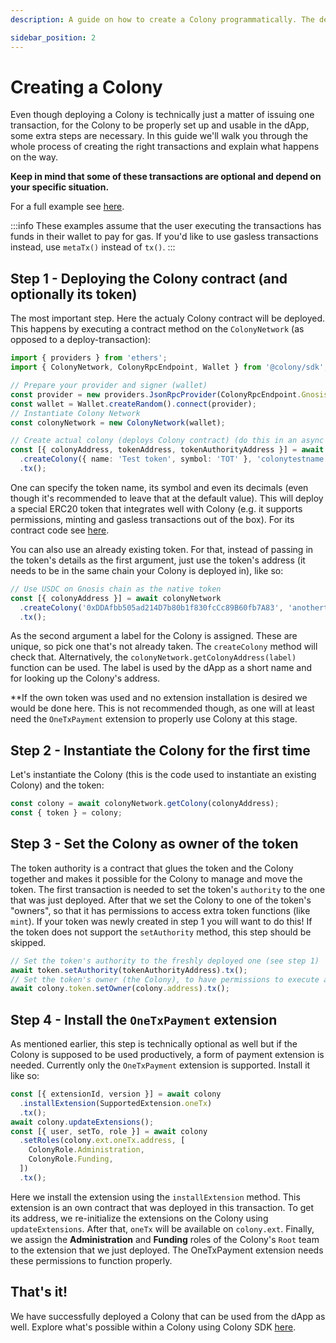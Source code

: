 ```yaml
---
description: A guide on how to create a Colony programmatically. The deployment of a Colony requires a handful of transactions for it to be up and running and fully usable. This guide explains how to go through the whole process using Colony SDK

sidebar_position: 2
---
```


# Creating a Colony

Even though deploying a Colony is technically just a matter of issuing one transaction, for the Colony to be properly set up and usable in the dApp, some extra steps are necessary. In this guide we'll walk you through the whole process of creating the right transactions and explain what happens on the way.

**Keep in mind that some of these transactions are optional and depend on your specific situation.**

For a full example see [here](https://github.com/JoinColony/colonyJS/blob/main/packages/sdk/examples/node/create.ts).

:::info
These examples assume that the user executing the transactions has funds in their wallet to pay for gas. If you'd like to use gasless transactions instead, use `metaTx()` instead of `tx()`.
:::

## Step 1 - Deploying the Colony contract (and optionally its token)

The most important step. Here the actualy Colony contract will be deployed. This happens by executing a contract method on the `ColonyNetwork` (as opposed to a deploy-transaction):

```typescript
import { providers } from 'ethers';
import { ColonyNetwork, ColonyRpcEndpoint, Wallet } from '@colony/sdk';

// Prepare your provider and signer (wallet)
const provider = new providers.JsonRpcProvider(ColonyRpcEndpoint.Gnosis);
const wallet = Wallet.createRandom().connect(provider);
// Instantiate Colony Network
const colonyNetwork = new ColonyNetwork(wallet);

// Create actual colony (deploys Colony contract) (do this in an async function)
const [{ colonyAddress, tokenAddress, tokenAuthorityAddress }] = await colonyNetwork
  .createColony({ name: 'Test token', symbol: 'TOT' }, 'colonytestname')
  .tx();
```

One can specify the token name, its symbol and even its decimals (even though it's recommended to leave that at the default value). This will deploy a special ERC20 token that integrates well with Colony (e.g. it supports permissions, minting and gasless transactions out of the box). For its contract code see [here](https://github.com/JoinColony/colonyNetwork/blob/develop/contracts/metaTxToken/MetaTxToken.sol).

You can also use an already existing token. For that, instead of passing in the token's details as the first argument, just use the token's address (it needs to be in the same chain your Colony is deployed in), like so:

```typescript
// Use USDC on Gnosis chain as the native token
const [{ colonyAddress }] = await colonyNetwork
  .createColony('0xDDAfbb505ad214D7b80b1f830fcCc89B60fb7A83', 'anothertestname')
  .tx();
```

As the second argument a label for the Colony is assigned. These are unique, so pick one that's not already taken. The `createColony` method will check that. Alternatively, the `colonyNetwork.getColonyAddress(label)` function can be used. The label is used by the dApp as a short name and for looking up the Colony's address.

**If the own token was used and no extension installation is desired we would be done here. This is not recommended though, as one will at least need the `OneTxPayment` extension to properly use Colony at this stage.

## Step 2 - Instantiate the Colony for the first time

Let's instantiate the Colony (this is the code used to instantiate an existing Colony) and the token:

```typescript
const colony = await colonyNetwork.getColony(colonyAddress);
const { token } = colony;
```

## Step 3 - Set the Colony as owner of the token

The token authority is a contract that glues the token and the Colony together and makes it possible for the Colony to manage and move the token. The first transaction is needed to set the token's `authority` to the one that was just deployed. After that we set the Colony to one of the token's "owners", so that it has permissions to access extra token functions (like `mint`). If your token was newly created in step 1 you will want to do this! If the token does not support the `setAuthority` method, this step should be skipped. 

```typescript
// Set the token's authority to the freshly deployed one (see step 1)
await token.setAuthority(tokenAuthorityAddress).tx();
// Set the token's owner (the Colony), to have permissions to execute authorized functions (like `mint`)
await colony.token.setOwner(colony.address).tx();
```

## Step 4 - Install the `OneTxPayment` extension

As mentioned earlier, this step is technically optional as well but if the Colony is supposed to be used productively, a form of payment extension is needed. Currently only the `OneTxPayment` extension is supported. Install it like so:

```typescript
const [{ extensionId, version }] = await colony
  .installExtension(SupportedExtension.oneTx)
  .tx();
await colony.updateExtensions();
const [{ user, setTo, role }] = await colony
  .setRoles(colony.ext.oneTx.address, [
    ColonyRole.Administration,
    ColonyRole.Funding,
  ])
  .tx();
```

Here we install the extension using the `installExtension` method. This extension is an own contract that was deployed in this transaction. To get its address, we re-initialize the extensions on the Colony using `updateExtensions`. After that, `oneTx` will be available on `colony.ext`.
Finally, we assign the **Administration** and **Funding** roles of the Colony's `Root` team to the extension that we just deployed. The OneTxPayment extension needs these permissions to function properly.

## That's it!

We have successfully deployed a Colony that can be used from the dApp as well. Explore what's possible within a Colony using Colony SDK [here](../api/classes/Colony.md).
